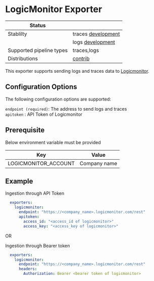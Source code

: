# LogicMonitor Exporter

| Status                   |                         |
| ------                   | ------                  |
| Stablilty                | traces [development](https://github.com/open-telemetry/opentelemetry-collector#development)  |
|                          | logs [development](https://github.com/open-telemetry/opentelemetry-collector#development)                 |
| Supported pipeline types | traces,logs             |
| Distributions            | [contrib](https://github.com/open-telemetry/opentelemetry-collector-releases/tree/main/distributions/otelcol-contrib)                                     |


This exporter supports sending logs and traces data to [Logicmonitor](https://www.logicmonitor.com/).

## Configuration Options
The following configuration options are supported:

`endpoint (required)`: The address to send logs and traces\
`apitoken` : API Token of Logicmonitor

## Prerequisite
Below environment variable must be provided

| Key                  | Value        |
| ------               | ------       |
| LOGICMONITOR_ACCOUNT | Company name |

## Example
Ingestion through API Token

```yaml
  exporters:
    logicmonitor:
      endpoint: "https://<company_name>.logicmonitor.com/rest"
      apitoken:
        access_id: "<access_id of logicmonitor>"
        access_key: "<access_key of logicmonitor>"
```
OR 

Ingestion through Bearer token

```yaml
  exporters:
    logicmonitor:
      endpoint: "https://<company_name>.logicmonitor.com/rest"
      headers:
        Authorization: Bearer <bearer token of logicmonitor>
```